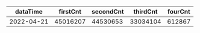|dataTime|firstCnt|secondCnt|thirdCnt|fourCnt|
|-|-|-|-|-|
|2022-04-21|45016207|44530653|33034104|612867|